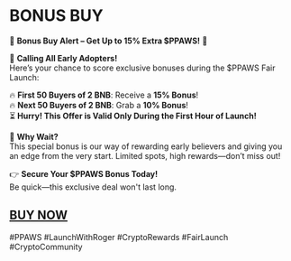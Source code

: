 # BONUS BUY

🚀 **Bonus Buy Alert – Get Up to 15% Extra $PPAWS!** 🐾

📣 **Calling All Early Adopters!**\
Here’s your chance to score exclusive bonuses during the $PPAWS Fair Launch:

🔥 **First 50 Buyers of 2 BNB**: Receive a **15% Bonus**!\
🔥 **Next 50 Buyers of 2 BNB**: Grab a **10% Bonus**!\
⏳ **Hurry! This Offer is Valid Only During the First Hour of Launch!**

💎 **Why Wait?**\
This special bonus is our way of rewarding early believers and giving you an edge from the very start. Limited spots, high rewards—don’t miss out!

👉 **Secure Your $PPAWS Bonus Today!**\
Be quick—this exclusive deal won't last long.

## [BUY NOW](https://rogerpad.io/presale/0x086bc385D8d6D051Af211F17A784b2d2ED8e5f48)

\#PPAWS #LaunchWithRoger #CryptoRewards #FairLaunch #CryptoCommunity
